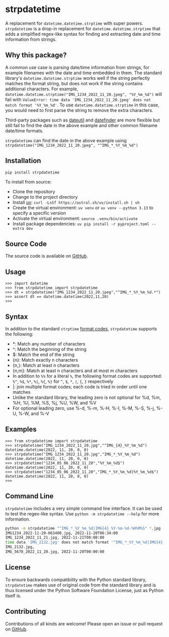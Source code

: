# strpdatetime

A replacement for `datetime.datetime.strptime` with super powers. `strpdatetime` is a drop-in replacement for `datetime.datetime.strptime` that adds a simplified regex-like syntax for finding and extracting date and time information from strings.

## Why this package?

A common use case is parsing date/time information from strings, for example filenames with
the date and time embedded in them. The standard library's `datetime.datetime.strptime` works
well if the string perfectly matches the format string, but does not work if the string
contains additional characters. For example, `datetime.datetime.strptime("IMG_1234_2022_11_20.jpeg", "%Y_%m_%d")` will fail with `ValueError: time data 'IMG_1234_2022_11_20.jpeg' does not match format '%Y_%m_%d'`. To use `datetime.datetime.strptime` in this case, you would need to first parse the string to remove the extra characters.

Third-party packages such as [dateutil](https://github.com/dateutil/dateutil) and [datefinder](https://github.com/akoumjian/datefinder) are more flexible but still fail to find the date in the above example and other common filename date/time formats.

`strpdatetime` can find the date in the above example using `strpdatetime("IMG_1234_2022_11_20.jpeg", "^IMG_*_%Y_%m_%d")`

## Installation

`pip install strpdatetime`

To install from source:

- Clone the repository
- Change to the project directory
- Install [uv](https://github.com/astral-sh/uv): `curl -LsSf https://astral.sh/uv/install.sh | sh`
- Create the virtual environment: `uv venv` or `uv venv --python 3.13` to specify a specific version
- Activate the virtual environment: `source .venv/bin/activate`
- Install package dependencies: `uv pip install -r pyproject.toml --extra dev`

## Source Code

The source code is available on [GitHub](https://github.com/RhetTbull/strpdatetime).

## Usage

```pycon
>>> import datetime
>>> from strpdatetime import strpdatetime
>>> dt = strpdatetime("IMG_1234_2022_11_20.jpeg","^IMG_*_%Y_%m_%d.*")
>>> assert dt == datetime.datetime(2022,11,20)
>>>
```

## Syntax

In addition to the standard `strptime` [format codes](https://docs.python.org/3/library/datetime.html#strftime-and-strptime-format-codes), `strpdatetime` supports the following:

- *: Match any number of characters
- ^: Match the beginning of the string
- $: Match the end of the string
- {n}: Match exactly n characters
- {n,}: Match at least n characters
- {n,m}: Match at least n characters and at most m characters
- In addition to `%%` for a literal `%`, the following format codes are supported:
    `%^`, `%$`, `%*`, `%|`, `%{`, `%}` for `^`, `$`, `*`, `|`, `{`, `}` respectively
- |: join multiple format codes; each code is tried in order until one matches
- Unlike the standard library, the leading zero is not optional for %d, %m, %H, %I, %M, %S, %j, %U, %W, and %V
- For optional leading zero, use %-d, %-m, %-H, %-I, %-M, %-S, %-j, %-U, %-W, and %-V

## Examples

```pycon
>>> from strpdatetime import strpdatetime
>>> strpdatetime("IMG_1234_2022_11_20.jpg","^IMG_{4}_%Y_%m_%d")
datetime.datetime(2022, 11, 20, 0, 0)
>>> strpdatetime("IMG_1234_2022_11_20.jpg","IMG_*_%Y_%m_%d")
datetime.datetime(2022, 11, 20, 0, 0)
>>> strpdatetime("1234_05_06_2022_11_20","%Y_%m_%d$")
datetime.datetime(2022, 11, 20, 0, 0)
>>> strpdatetime("1234_05_06_2022_11_20","IMG_*_%Y_%m_%d|%Y_%m_%d$")
datetime.datetime(2022, 11, 20, 0, 0)
>>>
```

## Command Line

`strpdatetime` includes a very simple command line interface. It can be used to test the regex-like syntax. Use `python -m strpdatetime --help` for more information.

```bash
python -m strpdatetime "^IMG_*_%Y_%m_%d|IMG{4}_%Y-%m-%d-%H%M%S" *.jpg
IMG1234_2022-11-20-063400.jpg, 2022-11-20T06:34:00
IMG_1234_2022_11_21.jpg, 2022-11-21T00:00:00
time data 'IMG_2132.jpg' does not match format '^IMG_*_%Y_%m_%d|IMG{4}_%Y-%m-%d-%H%M%S'
IMG_2132.jpg,
IMG_5678_2022_11_20.jpg, 2022-11-20T00:00:00
```

## License

To ensure backwards compatibility with the Python standard library, `strpdatetime` makes use of original code from the standard library and is thus licensed under the Python Software Foundation License, just as Python itself is.

## Contributing

Contributions of all kinds are welcome! Please open an issue or pull request on [GitHub](https://github.com/RhetTbull/strpdatetime).
